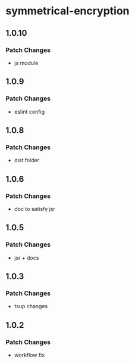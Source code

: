 # symmetrical-encryption

## 1.0.10

### Patch Changes

- js module

## 1.0.9

### Patch Changes

- eslint config

## 1.0.8

### Patch Changes

- dist folder

## 1.0.6

### Patch Changes

- doc to satisfy jsr

## 1.0.5

### Patch Changes

- jsr + docs

## 1.0.3

### Patch Changes

- tsup changes

## 1.0.2

### Patch Changes

- workflow fix
